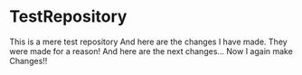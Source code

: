 # TestRepository
This is a mere test repository
And here are the changes I have made. They were made for a reason!
 And here are the next changes...
 Now I again make Changes!!
